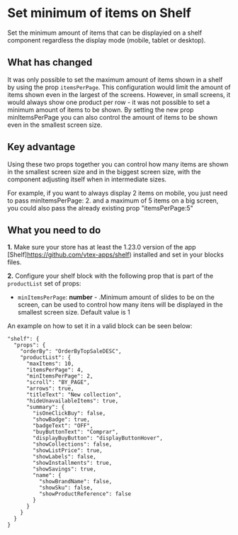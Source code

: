 # Set minimum of items on Shelf


Set the minimum amount of items that can be displayied on a shelf component regardless the display mode (mobile, tablet or desktop).


## What has changed 


It was only possible to set the maximum amount of items shown in a shelf by using the prop `itemsPerPage`.  This configuration would limit the amount of items shown even in the largest of the screens.  However, in small screens, it would always show one product per row - it was not possible to set a minimum amount of items to be shown.
By setting the new prop minItemsPerPage you can also control the amount of items to be shown even in the smallest screen size.




## Key advantage
Using these two props together you can control how many items are shown in the smallest screen size  and in the biggest screen size, with the component adjusting itself when in intermediate sizes. 

For example, if you want to always display 2 items on mobile, you just need to pass minItemsPerPage: 2. and a maximum of 5 items on a big screen, you could also pass the already existing prop "itemsPerPage:5"


## What you need to do

__1.__ Make sure your store has at least the 1.23.0 version of the app [Shelf]https://github.com/vtex-apps/shelf) installed and set in your blocks files.


__2.__ Configure your shelf block with the following prop that is part of the `productList` set of props:


- `minItemsPerPage`: __number__ - .Minimum amount of slides to be on the screen, can be used to control how many itens will be displayed in the smallest screen size. Default value is 1




An example on how to set it in a valid block can be seen below:

```
"shelf": {
  "props": {
    "orderBy": "OrderByTopSaleDESC",
    "productList": {
      "maxItems": 10,
      "itemsPerPage": 4,
      "minItemsPerPage": 2,
      "scroll": "BY_PAGE",
      "arrows": true,
      "titleText": "New collection",
      "hideUnavailableItems": true,
      "summary": {
        "isOneClickBuy": false,
        "showBadge": true,
        "badgeText": "OFF",
        "buyButtonText": "Comprar",
        "displayBuyButton": "displayButtonHover",
        "showCollections": false,
        "showListPrice": true,
        "showLabels": false,
        "showInstallments": true,
        "showSavings": true,
        "name": {
          "showBrandName": false,
          "showSku": false,
          "showProductReference": false
        }
      }
    }
  }
}
```